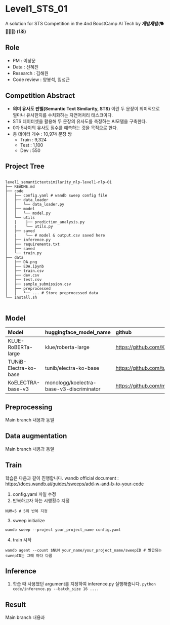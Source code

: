 # Level1_STS_01
A solution for STS Competition in the 4nd BoostCamp AI Tech by **개발새발(🐕🐾🐥🐾) (1조)**  


## Role
- PM : 이상문 <br>
- Data : 신혜진 <br>
- Research : 김해원 <br>
- Code review : 양봉석, 임성근 <br>

## Competition Abstract  
- **의미 유사도 판별(Semantic Text Similarity, STS)** 이란 두 문장이 의미적으로 얼마나 유사한지를 수치화하는 자연어처리 태스크이다.
- STS 데이터셋을 활용해 두 문장의 유사도를 측정하는 AI모델을 구축한다. 
- 0과 5사이의 유사도 점수를 예측하는 것을 목적으로 한다.
- 총 데이터 개수 : 10,974 문장 쌍
  - Train : 9,324
  - Test : 1,100
  - Dev : 550
  
## Project Tree
<pre>
<code>
level1_semantictextsimilarity_nlp-level1-nlp-01
├── README.md
├── code   
│   ├── config.yaml # wandb sweep config file
│   ├── data_loader
│   │   └── data_loader.py
│   ├── model
│   │   └── model.py
│   └── utils
│   |    ├── prediction_analysis.py
│   |    └── utils.py
│   ├── saved
│   |    └── # model & output.csv saved here
│   ├── inference.py
│   ├── requirements.txt
│   ├── saved
│   └── train.py
├── data
│   ├── DA.png
│   ├── EDA.ipynb
│   ├── train.csv
│   ├── dev.csv
│   ├── test.csv
│   ├── sample_submission.csv
│   ├── preprocessed 
│   │   └── ... # Store preprocessed data
└── install.sh
</code>
</pre>

## Model

|Model|huggingface_model_name|github|
|:---|:---|:---|
| KLUE-RoBERTa-large | klue/roberta-large | https://github.com/KLUE-benchmark/KLUE |
| TUNiB-Electra-ko-base | tunib/electra-ko-base | https://github.com/tunib-ai/tunib-electra |
| KoELECTRA-base-v3 | monologg/koelectra-base-v3-discriminator | https://github.com/monologg/KoELECTRA/blob/master/README_EN.md |<br>


## Preprocessing
Main branch 내용과 동일


## Data augmentation
Main branch 내용과 동일


## Train
학습은 다음과 같이 진행합니다.
wandb official document : https://docs.wandb.ai/guides/sweeps/add-w-and-b-to-your-code
1. config.yaml 파일 수정
2. 반복하고자 하는 시행횟수 지정
```
NUM=5 # 5회 반복 지정
```
3. sweep initialize
```
wandb sweep --project your_project_name config.yaml
```
4. train 시작
```
wandb agent --count $NUM your_name/your_project_name/sweepID # 발급되는 sweepID는 그때 마다 다름
```


## Inference
1. 학습 때 사용했던 argument를 지정하여 inference.py 실행해줍니다.
`python code/inference.py --batch_size 16 ....`


## Result
Main branch 내용과 

